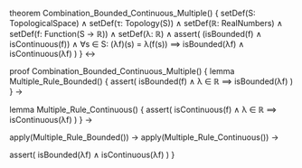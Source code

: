 theorem Combination_Bounded_Continuous_Multiple() {
  setDef(S: TopologicalSpace) ∧
  setDef(τ: Topology(S)) ∧
  setDef(ℝ: RealNumbers) ∧
  setDef(f: Function(S → ℝ)) ∧
  setDef(λ: ℝ) ∧
  assert(
    (isBounded(f) ∧ isContinuous(f)) ∧
    ∀s ∈ S: (λf)(s) = λ(f(s))
    ⟹
    isBounded(λf) ∧ isContinuous(λf)
  )
} ↔

proof Combination_Bounded_Continuous_Multiple() {
  lemma Multiple_Rule_Bounded() {
    assert(
      isBounded(f) ∧ λ ∈ ℝ ⟹ isBounded(λf)
    )
  } →
  
  lemma Multiple_Rule_Continuous() {
    assert(
      isContinuous(f) ∧ λ ∈ ℝ ⟹ isContinuous(λf)
    )
  } →
  
  apply(Multiple_Rule_Bounded()) →
  apply(Multiple_Rule_Continuous()) →
  
  assert(
    isBounded(λf) ∧ isContinuous(λf)
  )
}